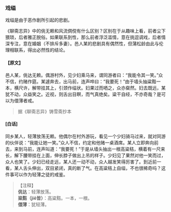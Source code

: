 <script type="text/javascript">
    var head = document.getElementsByTagName('head')[0];
    cssURL = '/public/liao.css';
    linkTag = document.createElement('link');
    linkTag.href = cssURL;
    linkTag.setAttribute('type','text/css');
    linkTag.setAttribute('rel','stylesheet');
    head.appendChild(linkTag);
</script>
### 戏缢

戏缢是由于恶作剧所引起的悲剧。

《聊斋志异》中的佻无赖和风流倜傥有什么区别？区别在于从趣味上看，前者尘下猥琐，后者雅正脱俗。如果联系到性，那么前者浮泛滥情，意在挑逗调戏，后者情深专注，意在婚姻（不排斥多妻）。邑人某的悲剧具有偶然性，但蒲松龄由此与伦理相联系，得出必然性的结论。

#### 【原文】
<section>
邑人某，佻达无赖。偶游村外，见少妇乘马来，谓同游者曰：“我能令其一笑。”众不信，约赌作筵。某遽奔去，出马前，连声哗曰：“我要死！”由于墙头抽粱黠一本，横尺许，解带挂其上，引颈作缢状。妇果过而哂之，众亦粲然。妇去既远，某犹不动，众益笑之。近视，则舌出目瞑，而气真绝矣。粱干自经，不亦奇哉？是可以为儇薄者戒。

</section>

> 据《聊斋志异》铸雪斋抄本

#### [白话]
<aside>

同乡某人，轻薄放荡无赖。他偶尔在村外游玩，看见一个少妇骑马过来，就对同游的伙伴说：“我能让她一笑。”众人不信，约定和他赌一桌酒席。某人立即奔向前去，来到马前，连声叫道：“我要死！”于是从墙头抽出一根高粱秸，横着有一尺来长，解下腰带挂在上面，伸长脖子做出上吊的样子。少妇见了果然对他一笑而过，众人也笑了。少妇已经走远，某人还一动不动，众人越发笑得厉害了。到近前一看，某人舌头伸出，双目紧闭，真的断了气。在高粱秸上自缢，不也很稀奇吗？这件事可以作为轻薄之徒的戒鉴。

</aside>

> 【注释】  
<b>佻达</b>：轻薄放荡。  
<b>粱黠（jiē皆）</b>：高粱黠。一本，一根。  
<b>儇薄</b>：犹轻薄。  
